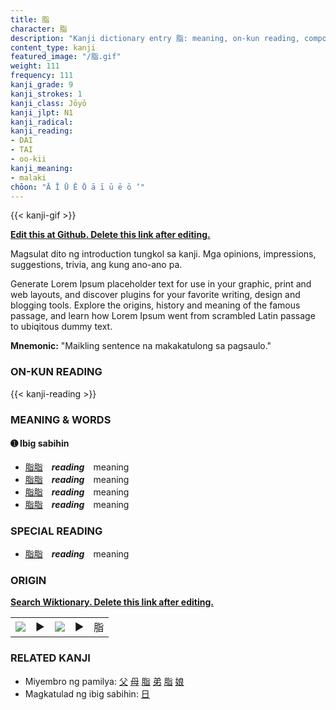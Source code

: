 ```yaml
---
title: 脂
character: 脂
description: "Kanji dictionary entry 脂: meaning, on-kun reading, compounds, origin, related kanji"
content_type: kanji
featured_image: "/脂.gif"
weight: 111
frequency: 111
kanji_grade: 9
kanji_strokes: 1
kanji_class: Jōyō
kanji_jlpt: N1
kanji_radical: 
kanji_reading: 
- DAI
- TAI
- oo-kii
kanji_meaning:
- malaki
chōon: "Ā Ī Ū Ē Ō ā ī ū ē ō ’"
---
```

[//]: # (Don't edit the line below. Kanji animated GIF code is automatically generated.)
{{< kanji-gif >}}

[//]: # (Edit below this line.)

**[Edit this at Github. Delete this link after editing.](https://github.com/tim0g/tim/tree/main/content/kanji/脂/index.md)**

Magsulat dito ng introduction tungkol sa kanji. Mga opinions, impressions, suggestions, trivia, ang kung ano-ano pa.

Generate Lorem Ipsum placeholder text for use in your graphic, print and web layouts, and discover plugins for your favorite writing, design and blogging tools. Explore the origins, history and meaning of the famous passage, and learn how Lorem Ipsum went from scrambled Latin passage to ubiqitous dummy text.
 
**Mnemonic:** "Maikling sentence na makakatulong sa pagsaulo."

### ON-KUN READING

[//]: # (Don't edit the line below. ON-KUN READING code is automatically generated.)
{{< kanji-reading >}}

### MEANING & WORDS

#### ➊ **Ibig sabihin**
  - [脂](../脂)[脂](../脂)　***reading***　meaning
  - [脂](../脂)[脂](../脂)　***reading***　meaning
  - [脂](../脂)[脂](../脂)　***reading***　meaning
  - [脂](../脂)[脂](../脂)　***reading***　meaning

### SPECIAL READING
  - [脂](../脂)[脂](../脂)　***reading***　meaning

### ORIGIN

**[Search Wiktionary. Delete this link after editing.](https://wiktionary.org/wiki/脂)**
<table class="kanji-table"><tr><td>
<img src="60px-脂-bronze.svg.png">
</td><td>▶</td><td>
<img src="60px-脂-oracle.svg.png">
</td><td>▶</td>
<td class="kanji-origin">脂</td>
</tr></table>

### RELATED KANJI
- Miyembro ng pamilya: [父](../父) [母](../母) [脂](../脂) [弟](../弟) [脂](../脂) [娘](../娘)
- Magkatulad ng ibig sabihin: [日](../日)
